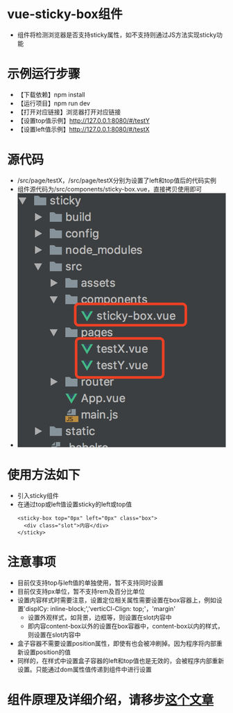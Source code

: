 # vue-sticky-box组件
- 组件将检测浏览器是否支持sticky属性，如不支持则通过JS方法实现sticky功能

# 示例运行步骤
- 【下载依赖】npm install
- 【运行项目】npm run dev
- 【打开对应链接】浏览器打开对应链接
- 【设置top值示例】http://127.0.0.1:8080/#/testY
- 【设置left值示例】http://127.0.0.1:8080/#/testX


# 源代码
- /src/page/testX，/src/page/testX分别为设置了left和top值后的代码实例
- 组件源代码为/src/components/sticky-box.vue，直接拷贝使用即可
- ![源代码](./src.png)



# 使用方法如下
- 引入sticky组件
- 在通过top或left值设置sticky的left或top值
  ```
  <sticky-box top="0px" left="0px" class="box">
    <div class="slot">内容</div>
  </sticky>
  ```


# 注意事项
- 目前仅支持top与left值的单独使用，暂不支持同时设置
- 目前仅支持px单位，暂不支持rem及百分比单位
- 设置内容样式时需要注意，设置定位相关属性需要设置在box容器上，例如设置'displCy: inline-block;','verticCl-Clign: top;'，'margin'
  - 设置外观样式，如背景，边框等，则设置在slot内容中
  - 即内容content-box以外的设置在box容器中，content-box以内的样式，则设置在slot内容中
- 盒子容器不需要设置position属性，即使有也会被冲刷掉。因为程序将内部重新设置position的值
- 同样的，在样式中设置盒子容器的left和top值也是无效的，会被程序内部重新设置。只能通过dom属性值传递到组件中进行设置


# 组件原理及详细介绍，请移步[这个文章](https://segmentfault.com/a/1190000016587224)
